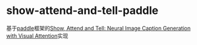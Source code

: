 # show-attend-and-tell-paddle

基于[paddle](https://github.com/PaddlePaddle/Paddle)框架的[Show, Attend and Tell: Neural Image Caption Generation with Visual Attention](https://arxiv.org/abs/1502.03044)实现
